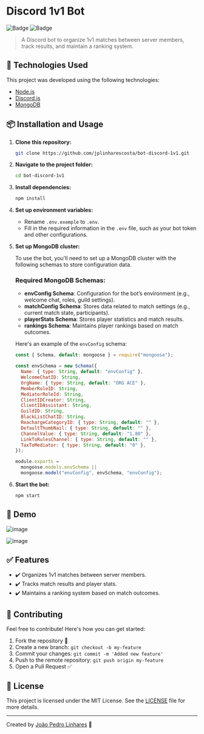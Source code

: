 # Discord 1v1 Bot

![Badge](https://img.shields.io/badge/technology-JavaScript-yellow) ![Badge](https://img.shields.io/badge/license-MIT-green)

> A Discord bot to organize 1v1 matches between server members, track results, and maintain a ranking system.

## 🚀 Technologies Used

This project was developed using the following technologies:

- [Node.js](https://nodejs.org/)
- [Discord.js](https://discord.js.org/)
- [MongoDB](https://www.mongodb.com/)

## 📦 Installation and Usage

1. **Clone this repository:**

    ```sh
    git clone https://github.com/jplinharescosta/bot-discord-1v1.git
    ```

2. **Navigate to the project folder:**

    ```sh
    cd bot-discord-1v1
    ```

3. **Install dependencies:**

    ```sh
    npm install
    ```

4. **Set up environment variables:**

    - Rename `.env.exemple` to `.env`.
    - Fill in the required information in the `.env` file, such as your bot token and other configurations.

5. **Set up MongoDB cluster:**

   To use the bot, you'll need to set up a MongoDB cluster with the following schemas to store configuration data.

   ### Required MongoDB Schemas:

   - **envConfig Schema**: Configuration for the bot’s environment (e.g., welcome chat, roles, guild settings).
   - **matchConfig Schema**: Stores data related to match settings (e.g., current match state, participants).
   - **playerStats Schema**: Stores player statistics and match results.
   - **rankings Schema**: Maintains player rankings based on match outcomes.

   Here's an example of the `envConfig` schema:

   ```javascript
   const { Schema, default: mongoose } = require("mongoose");

   const envSchema = new Schema({
     Name: { type: String, default: "envConfig" },
     WelcomeChatID: String,
     OrgName: { type: String, default: "ORG ACE" },
     MemberRoleID: String,
     MediatorRoleId: String,
     ClientIDCreator: String,
     ClientIDAssistant: String,
     GuildID: String,
     BlackListChatID: String,
     ReachargeCategoryID: { type: String, default: "" },
     DefaultThumbNail: { type: String, default: "" },
     ChannelValue: { type: String, default: "1.80" },
     LinkToRulesChannel: { type: String, default: "" },
     TaxToMediator: { type: String, default: "0" },
   });

   module.exports =
     mongoose.models.envSchema ||
     mongoose.model("envConfig", envSchema, "envConfig");

6. **Start the bot:**

    ```sh
    npm start
    ```

## 📸 Demo

![image](https://github.com/user-attachments/assets/476d5139-55f9-4cb6-91e0-d9f66fc60dc2)

![image](https://github.com/user-attachments/assets/f758658b-7694-42d7-9ddd-998e65eef119)

## ✅ Features

- ✔️ Organizes 1v1 matches between server members.
- ✔️ Tracks match results and player stats.
- ✔️ Maintains a ranking system based on match outcomes.

## 🤝 Contributing

Feel free to contribute! Here's how you can get started:

1. Fork the repository 🍴
2. Create a new branch: `git checkout -b my-feature`
3. Commit your changes: `git commit -m 'Added new feature'`
4. Push to the remote repository: `git push origin my-feature`
5. Open a Pull Request ✅

## 📝 License

This project is licensed under the MIT License. See the [LICENSE](LICENSE) file for more details.

---

Created by [João Pedro Linhares](https://github.com/jplinharescosta) 🚀
